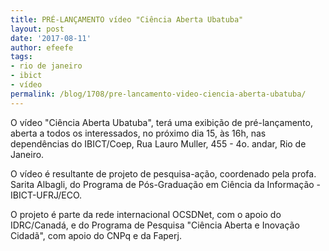 ```yaml
---
title: PRÉ-LANÇAMENTO vídeo "Ciência Aberta Ubatuba"
layout: post
date: '2017-08-11'
author: efeefe
tags:
- rio de janeiro
- ibict
- vídeo
permalink: /blog/1708/pre-lancamento-video-ciencia-aberta-ubatuba/
---
```



O vídeo "Ciência Aberta Ubatuba", terá uma exibição de pré-lançamento, aberta a todos os interessados, no próximo dia 15, às 16h, nas dependências do IBICT/Coep, Rua Lauro Muller, 455 - 4o. andar, Rio de Janeiro.

O vídeo é resultante de projeto de pesquisa-ação, coordenado pela profa. Sarita Albagli, do Programa de Pós-Graduação em Ciência da Informação - IBICT-UFRJ/ECO.

O projeto é parte da rede internacional OCSDNet, com o apoio do IDRC/Canadá, e do Programa de Pesquisa "Ciência Aberta e Inovação Cidadã", com apoio do CNPq e da Faperj.